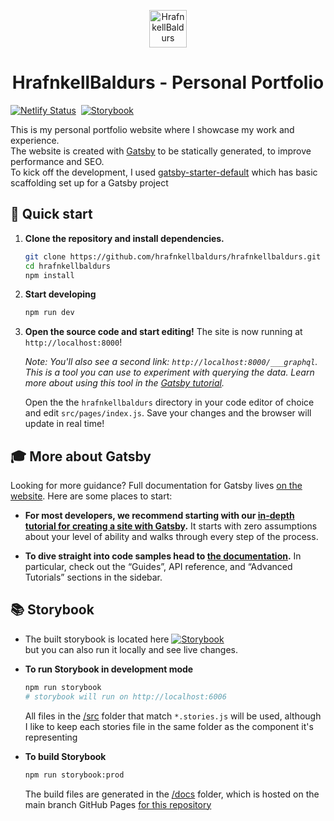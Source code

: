 <p align="center">
  <a href="https://hrafnkellbaldurs.com">
    <img alt="HrafnkellBaldurs" src="https://hrafnkellbaldurs.com/icons/icon-72x72.png" width="60" />
  </a>
</p>

<h1 align="center">
  HrafnkellBaldurs - Personal Portfolio
</h1>

[![Netlify Status](https://api.netlify.com/api/v1/badges/ed8a983c-4c11-4f31-801b-bcf1b6078f04/deploy-status)](https://app.netlify.com/sites/hrafnkellbaldurs/deploys)&nbsp;
[![Storybook](https://img.shields.io/badge/-Storybook-black?logo=storybook&style=flat)](https://hrafnkellbaldurs.github.io/hrafnkellbaldurs/)

This is my personal portfolio website where I showcase my work and experience.<br>
The website is created with [Gatsby](https://github.com/gatsbyjs/gatsby) to be statically generated, to improve performance and SEO.<br/>
To kick off the development, I used [gatsby-starter-default](https://github.com/gatsbyjs/gatsby-starter-default) which has basic scaffolding set up for a Gatsby project<br/>

## 🚀 Quick start

1.  **Clone the repository and install dependencies.**
    ```sh
    git clone https://github.com/hrafnkellbaldurs/hrafnkellbaldurs.git
    cd hrafnkellbaldurs
    npm install
    ```
2.  **Start developing**
    ```sh
    npm run dev
    ```
3.  **Open the source code and start editing!**
    The site is now running at `http://localhost:8000`!

    *Note: You'll also see a second link: `http://localhost:8000/___graphql`. This is a tool you can use to experiment with querying the data. Learn more about using this tool in the [Gatsby tutorial](https://www.gatsbyjs.org/tutorial/part-five/#introducing-graphiql).*

    Open the the `hrafnkellbaldurs` directory in your code editor of choice and edit `src/pages/index.js`. Save your changes and the browser will update in real time!


## 🎓 More about Gatsby

Looking for more guidance? Full documentation for Gatsby lives [on the website](https://www.gatsbyjs.org/). Here are some places to start:

-   **For most developers, we recommend starting with our [in-depth tutorial for creating a site with Gatsby](https://www.gatsbyjs.org/tutorial/).** It starts with zero assumptions about your level of ability and walks through every step of the process.

-   **To dive straight into code samples head to [the documentation](https://www.gatsbyjs.org/docs/).** In particular, check out the “Guides”, API reference, and “Advanced Tutorials” sections in the sidebar.


## :books: Storybook

-  The built storybook is located here  [![Storybook](https://github.com/storybooks/brand/blob/master/logo/logo-storybook-default.svg)](https://hrafnkellbaldurs.github.io/hrafnkellbaldurs/)<br/>
    but you can also run it locally and see live changes.

-  **To run Storybook in development mode**
    ```sh
    npm run storybook
    # storybook will run on http://localhost:6006
    ```
    All files in the [/src](https://github.com/hrafnkellbaldurs/hrafnkellbaldurs/tree/master/src) folder that match `*.stories.js` will be used, although I like to keep each stories file in the same folder as the component it's representing

-  **To build Storybook**
    ```sh
    npm run storybook:prod
    ```
    The build files are generated in the [/docs](https://github.com/hrafnkellbaldurs/hrafnkellbaldurs/tree/master/docs) folder, which is hosted on the main branch GitHub Pages [for this repository](https://hrafnkellbaldurs.github.io/hrafnkellbaldurs/)
